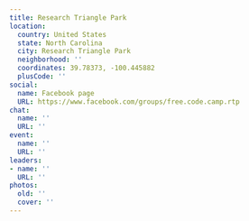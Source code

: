 ```yaml
---
title: Research Triangle Park
location:
  country: United States
  state: North Carolina
  city: Research Triangle Park
  neighborhood: ''
  coordinates: 39.78373, -100.445882
  plusCode: ''
social:
  name: Facebook page
  URL: https://www.facebook.com/groups/free.code.camp.rtp
chat:
  name: ''
  URL: ''
event:
  name: ''
  URL: ''
leaders:
- name: ''
  URL: ''
photos:
  old: ''
  cover: ''
---
```

